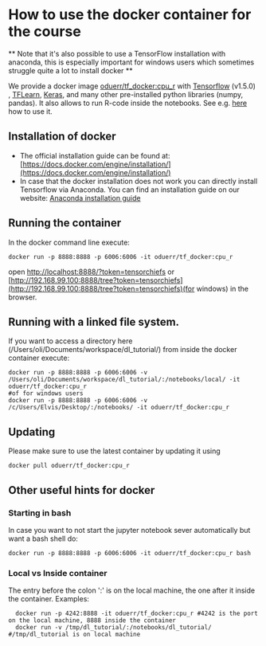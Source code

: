 # How to use the docker container for the course

** Note that it's also possible to use a TensorFlow installation with anaconda, this is especially important for windows users which sometimes struggle quite a lot to install docker **

We provide a docker image [oduerr/tf_docker:cpu_r](https://github.com/oduerr/tf_docker) with [Tensorflow](http://www.tensorflow.org) (v1.5.0) , [TFLearn](http://tflearn.org/), [Keras](https://keras.io/), and many other pre-installed python libraries (numpy, pandas). It also allows to run R-code inside the notebooks. See e.g. [here](https://github.com/oduerr/tf_docker/blob/cpu_r/notebooks/UseR.ipynb) how to use it.

## Installation of docker

* The official installation guide can be found at: [https://docs.docker.com/engine/installation/](https://docs.docker.com/engine/installation/)
* In case that the docker installation does not work you can directly install Tensorflow via Anaconda. You can find an installation guide on our website: [Anaconda installation guide](https://github.com/tensorchiefs/dl_course_2018/blob/master/docs/anaconda.md)


## Running the container
In the docker command line execute:

```
docker run -p 8888:8888 -p 6006:6006 -it oduerr/tf_docker:cpu_r
```
open [http://localhost:8888/?token=tensorchiefs](http://localhost:8888/?token=tensorchiefs) or [http://192.168.99.100:8888/tree?token=tensorchiefs](http://192.168.99.100:8888/tree?token=tensorchiefs)(for windows) in the browser. 

## Running with a linked file system.
If you want to access a directory here (/Users/oli/Documents/workspace/dl_tutorial/) from inside the docker container execute:

```
docker run -p 8888:8888 -p 6006:6006 -v /Users/oli/Documents/workspace/dl_tutorial/:/notebooks/local/ -it oduerr/tf_docker:cpu_r
#of for windows users
docker run -p 8888:8888 -p 6006:6006 -v /c/Users/Elvis/Desktop/:/notebooks/ -it oduerr/tf_docker:cpu_r

```


## Updating
Please make sure to use the latest container by updating it using 

```
docker pull oduerr/tf_docker:cpu_r
```

## Other useful hints for docker

### Starting in bash
In case you want to not start the jupyter notebook sever automatically but want a bash shell do:

```
docker run -p 8888:8888 -p 6006:6006 -it oduerr/tf_docker:cpu_r bash
```

### Local vs Inside container
The entry before the colon ':' is on the local machine, the one after it inside the container. Examples:

```
  docker run -p 4242:8888 -it oduerr/tf_docker:cpu_r #4242 is the port on the local machine, 8888 inside the container
  docker run -v /tmp/dl_tutorial/:/notebooks/dl_tutorial/ #/tmp/dl_tutorial is on local machine
```














